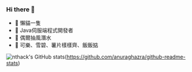 ### Hi there 👋

- 🔭 懶貓一隻
- 🌱 Java伺服端程式開發者
- 👯 偶爾抽風潛水
- 🤔 可樂、雪碧、薯片樣樣齊、飯飯掂

![nthack's GitHub stats](https://github-readme-stats.vercel.app/api?username=nthack&show_icons=true&theme=tokyonight)(https://github.com/anuraghazra/github-readme-stats)

